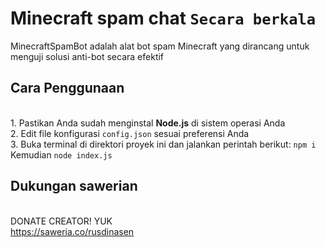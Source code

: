 # Minecraft spam chat `Secara berkala`
MinecraftSpamBot adalah alat bot spam Minecraft yang dirancang untuk menguji solusi anti-bot secara efektif

## Cara Penggunaan
<br>1. Pastikan Anda sudah menginstal **Node.js** di sistem operasi Anda
<br>2. Edit file konfigurasi `config.json` sesuai preferensi Anda
<br>3. Buka terminal di direktori proyek ini dan jalankan perintah berikut: `npm i` Kemudian `node index.js`

## Dukungan sawerian
<br>DONATE CREATOR! YUK
<br>https://saweria.co/rusdinasen
